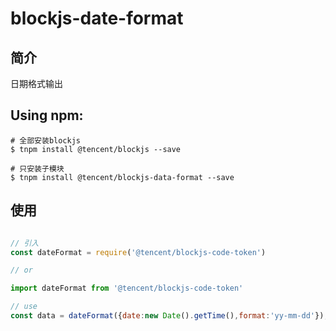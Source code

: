 # blockjs-date-format

## 简介
日期格式输出

## Using npm:
```shell
# 全部安装blockjs
$ tnpm install @tencent/blockjs --save

# 只安装子模块
$ tnpm install @tencent/blockjs-data-format --save
```

## 使用
```js

// 引入
const dateFormat = require('@tencent/blockjs-code-token')

// or

import dateFormat from '@tencent/blockjs-code-token'

// use
const data = dateFormat({date:new Date().getTime(),format:'yy-mm-dd'});

```